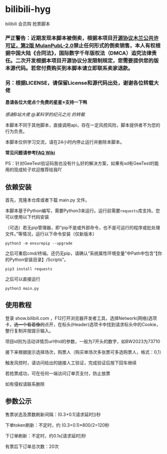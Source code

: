 # bilibili-hyg
bilibili 会员购 抢票脚本

### 严正警告：近期发现本脚本被倒卖，根据本项目[开源协议木兰公共许可证，第2版 MulanPubL-2.0](/LICENSE)禁止任何形式的倒卖销售，本人有权根据中国大陆《合同法》，国际数字千年版权法（DMCA）追究法律责任。二次开发根据本项目开源协议分发限制规定，您需要提供您的版本源代码。若您付费购买到本脚本请立即联系卖家退款。
### 另：根据LICENSE，请保留License和源代码出处，谢谢各位转载大佬

**恳请各位大佬点个免费的星星⭐️支持一下鸭**

*感谢B站大佬 @某科学的纪元之光 的转载*

本脚本不同于其他脚本，直接调用api，存在一定风控风险，脚本提供者不为您的行为负责。

本脚本仅供学习交流，请在24小时内停止运行并删除本脚本。

**常见问题请参考[FAQ Wiki](https://github.com/ZianTT/bilibili-hyg/wiki/FAQ)**

PS：针对GeeTest验证码我也没有什么好的解决方案，如果有xd有GeeTest的能用的现成轮子欢迎推荐给我吖

## 依赖安装

首先，克隆本仓库或者下载 main.py 文件。

本脚本基于Python编写，需要Python3来运行。运行前需要`requests`库支持。您可以使用以下代码安装

（可选）若无pip管理器，即“pip不是或外部命令，也不是可运行的程序或批处理文件。”等情况，运行以下命令安装（仅新版本）

```shell
python3 -m ensurepip --upgrade
```

之后可重启cmd/终端。还仍无pip，请确认“系统属性环境变量”中Path中包含“【你的Python安装目录】/Scripts”。

```shell
pip3 install requests
```

之后可以直接运行

```shell
python3 main.py
```

## 使用教程

登录 show.bilibili.com ，F12打开浏览器开发者工具，选择Network(网络)选项卡，~~选一个看着像的~~点开，在标头(Header)选项卡中找到请求标头中的Cookie，整行复制并按提示输入。

项目id则为活动详情页url中id的参数，一般为7开头的数字，如BW2023为73710

接下来根据提示选择场次，购票人（购买单场次多张票可多选购票人，格式：0,1）

触发风控时，请访问给出的链接人工验证，完成验证后按下回车继续

若抢票成功，可在任何一端访问订单页支付，防止放票

如有侵权请联系删除

## 参数公示

售票状态及票数刷新间隔：(0.3+0.1[请求延时])秒

下单token刷新：不定时，约 (0.3+0.1)*800/2=120秒

下订单刷新：不定时，约0.1s[请求延时]秒

有票后下订单总次数：20次
